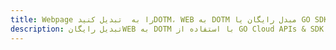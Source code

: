 ---title: Webpage را به  تبدیل کنیدDOTM، WEB به DOTM مبدل رایگان یا GO SDKdescription: تبدیل رایگانWEB به DOTM با استفاده از GO Cloud APIs & SDK همچنین اسناد PDF را در Cloud ایجاد، ویرایش و رندر کنید.---
